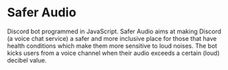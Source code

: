 # Safer Audio

Discord bot programmed in JavaScript. Safer Audio aims at making Discord (a voice chat service) a safer and more inclusive place for those that have health conditions which make them more sensitive to loud noises. The bot kicks users from a voice channel when their audio exceeds a certain (loud) decibel value.
